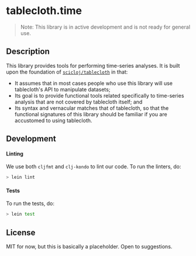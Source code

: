 # tablecloth.time

> Note: This library is in active development and is not ready for general use.

## Description

This library provides tools for performing time-series analyses. It is built upon
the foundation of [`scicloj/tablecloth`]() in that:

* It assumes that in most cases people who use this library will use tablecloth's API
to manipulate datasets;
* Its goal is to provide functional tools related specifically to time-series analysis
that are not covered by tablecloth itself; and
* Its syntax and vernacular matches that of tablecloth, so that the functional signatures
of this library should be familiar if you are accustomed to using tablecloth.

## Development

#### Linting

We use both `cljfmt` and `clj-kondo` to lint our code. To run the linters, do:
```bash
> lein lint
```

#### Tests

To run the tests, do:
```bash
> lein test
```

## License

MIT for now, but this is basically a placeholder.  Open to suggestions.
